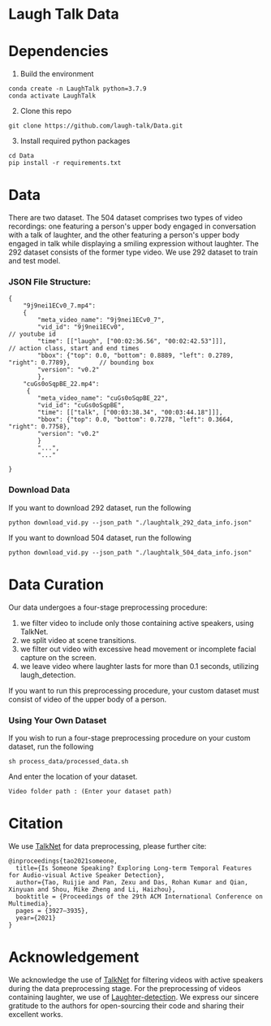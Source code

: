 # Laugh Talk Data

# Dependencies
1. Build the environment
```
conda create -n LaughTalk python=3.7.9
conda activate LaughTalk
```
2. Clone this repo
```
git clone https://github.com/laugh-talk/Data.git
```
3. Install required python packages
```
cd Data
pip install -r requirements.txt
```
# Data
There are two dataset. 
The 504 dataset comprises two types of video recordings: one featuring a person's upper body engaged in conversation with a talk of laughter, and the other featuring a person's upper body engaged in talk while displaying a smiling expression without laughter.
The 292 dataset consists of the former type video.
We use 292 dataset to train and test model.

### JSON File Structure:
```
{
    "9j9nei1ECv0_7.mp4": 
    {
        "meta_video_name": "9j9nei1ECv0_7", 
        "vid_id": "9j9nei1ECv0",                                                        // youtube id
        "time": [["laugh", ["00:02:36.56", "00:02:42.53"]]],                            // action class, start and end times
        "bbox": {"top": 0.0, "bottom": 0.8889, "left": 0.2789, "right": 0.7789},        // bounding box
        "version": "v0.2"
        },
    "cuGs0oSqpBE_22.mp4":
     {
        "meta_video_name": "cuGs0oSqpBE_22", 
        "vid_id": "cuGs0oSqpBE", 
        "time": [["talk", ["00:03:38.34", "00:03:44.18"]]], 
        "bbox": {"top": 0.0, "bottom": 0.7278, "left": 0.3664, "right": 0.7758}, 
        "version": "v0.2"
        }
        "...",
        "..."

}
```
### Download Data
If you want to download 292 dataset, run the following
```
python download_vid.py --json_path "./laughtalk_292_data_info.json"
```

If you want to download 504 dataset, run the following
```
python download_vid.py --json_path "./laughtalk_504_data_info.json"
```

# Data Curation
Our data undergoes a four-stage preprocessing procedure:

1. we filter video to include only those containing active speakers, using TalkNet.
2. we split video at scene transitions.
3. we filter out video with excessive head movement or incomplete facial capture on the screen.
4. we leave video where laughter lasts for more than 0.1 seconds, utilizing laugh_detection.

If you want to run this preprocessing procedure, your custom dataset must consist of video of the upper body of a person.

### Using Your Own Dataset

If you wish to run a four-stage preprocessing procedure on your custom dataset, run the following
```
sh process_data/processed_data.sh
```
And enter the location of your dataset.
```
Video folder path : (Enter your dataset path)
```

# Citation
We use [TalkNet](https://github.com/TaoRuijie/TalkNet-ASD/blob/main/README.md) for data preprocessing, please further cite:
```
@inproceedings{tao2021someone,
  title={Is Someone Speaking? Exploring Long-term Temporal Features for Audio-visual Active Speaker Detection},
  author={Tao, Ruijie and Pan, Zexu and Das, Rohan Kumar and Qian, Xinyuan and Shou, Mike Zheng and Li, Haizhou},
  booktitle = {Proceedings of the 29th ACM International Conference on Multimedia},
  pages = {3927–3935},
  year={2021}
}
```

# Acknowledgement
We acknowledge the use of [TalkNet](https://github.com/TaoRuijie/TalkNet-ASD) for filtering videos with active speakers during the data preprocessing stage. For the preprocessing of videos containing laughter, we use of [Laughter-detection](https://github.com/jrgillick/laughter-detection).
We express our sincere gratitude to the authors for open-sourcing their code and sharing their excellent works.